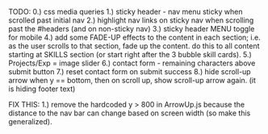 TODO:
0.) css media queries
1.) sticky header - nav menu sticky when scrolled past initial nav
2.) highlight nav links on sticky nav when scrolling past the #headers (and on non-sticky nav)
3.) sticky header MENU toggle for mobile
4.) add some FADE-UP effects to the content in each section; i.e. as the user scrolls to that section, fade up the content. do this to all content starting at SKILLS section (or start right after the 3 bubble skill cards).
5.) Projects/Exp = image slider
6.) contact form - remaining characters above submit button
7.) reset contact form on submit success
8.) hide scroll-up arrow when y == bottom, then on scroll up, show scroll-up arrow again. (it is hiding footer text)

FIX THIS:
1.) remove the hardcoded y > 800 in ArrowUp.js because the distance to the nav bar can change based on screen width (so make this generalized).
